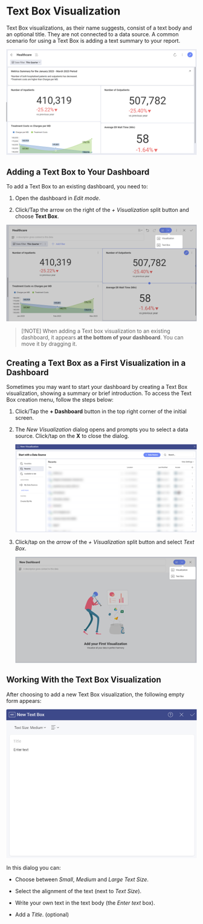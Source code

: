 # Text Box Visualization

Text Box visualizations, as their name suggests, consist of a text body
and an optional title. They are not connected to a data source. A common
scenario for using a Text Box is adding a text summary to your report.

![An example of a summary text box added to a dashboard](images/text-box-dashboard-example.png)

## Adding a Text Box to Your Dashboard

To add a Text Box to an existing dashboard, you need to:

1.  Open the dashboard in *Edit mode*.

2.  Click/Tap the arrow on the right of the *+ Visualization* split button and choose **Text Box**.

![Adding a text box in dashboard edit mode](images/add-text-box-to-dashboard.png)

>[!NOTE] When adding a Text box visualization to an existing dashboard, it
appears **at the bottom of your dashboard**. You can move it by dragging it.

## Creating a Text Box as a First Visualization in a Dashboard

Sometimes you may want to start your dashboard by creating a Text Box
visualization, showing a summary or brief introduction. To access the
Text Box creation menu, follow the steps below:

1.  Click/Tap the **+ Dashboard** button in the top right corner of the initial screen.

2.  The *New Visualization* dialog opens and prompts you to select a data source. Click/tap on the **X** to close the dialog.

    ![New visualization dialog](../images/new-visualization-screen.png)

3.  Click/tap on the *arrow* of the *+ Visualization* split button and select *Text Box*.

    ![New visualization dialog](./images/new-dashboard-text-box.png)  

## Working With the Text Box Visualization

After choosing to add a new Text Box visualization, the following empty
form appears:

![New text box dialog showing an empty text box form](images/new-text-box-dialog.png)

In this dialog you can:

  - Choose between *Small*, *Medium* and *Large* *Text Size*.

  - Select the alignment of the text (next to *Text Size*).

  - Write your own text in the text body (the *Enter text* box).

  - Add a *Title*. (optional)

